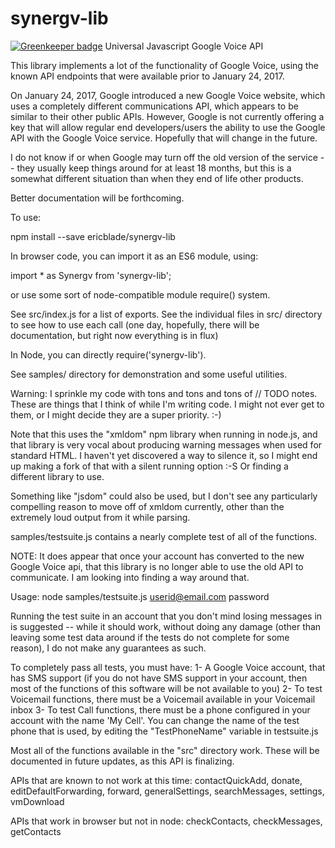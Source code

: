 # synergv-lib

[![Greenkeeper badge](https://badges.greenkeeper.io/ericblade/synergv-lib.svg)](https://greenkeeper.io/)
Universal Javascript Google Voice API

This library implements a lot of the functionality of Google Voice, using the known
API endpoints that were available prior to January 24, 2017.

On January 24, 2017, Google introduced a new Google Voice website, which uses a completely
different communications API, which appears to be similar to their other public APIs.  However,
Google is not currently offering a key that will allow regular end developers/users the ability
to use the Google API with the Google Voice service.  Hopefully that will change in the future.

I do not know if or when Google may turn off the old version of the service -- they usually
keep things around for at least 18 months, but this is a somewhat different situation than when
they end of life other products.

Better documentation will be forthcoming.

To use:

npm install --save ericblade/synergv-lib

In browser code, you can import it as an ES6 module, using:

import * as Synergv from 'synergv-lib';

or use some sort of node-compatible module require() system.

See src/index.js for a list of exports.  See the individual files in src/ directory to see how
to use each call (one day, hopefully, there will be documentation, but right now everything is
in flux)

In Node, you can directly require('synergv-lib').

See samples/ directory for demonstration and some useful utilities.

Warning: I sprinkle my code with tons and tons and tons of // TODO notes.
These are things that I think of while I'm writing code.  I might not ever get to them, or I
might decide they are a super priority. :-)


Note that this uses the "xmldom" npm library when running in node.js, and that library is very
vocal about producing warning messages when used for standard HTML.
I haven't yet discovered a way to silence it, so I might end up making a fork of that with a silent
running option :-S  Or finding a different library to use.

Something like "jsdom" could also be used, but I don't see any particularly compelling reason to
move off of xmldom currently, other than the extremely loud output from it while parsing.

samples/testsuite.js contains a nearly complete test of all of the functions.

NOTE: It does appear that once your account has converted to the new Google Voice api,
that this library is no longer able to use the old API to communicate.  I am looking into
finding a way around that.

Usage:
node samples/testsuite.js userid@email.com password

Running the test suite in an account that you don't mind losing messages in is suggested -- while
it should work, without doing any damage (other than leaving some test data around if the tests
do not complete for some reason), I do not make any guarantees as such.

To completely pass all tests, you must have:
1- A Google Voice account, that has SMS support (if you do not have SMS support in your account,
then most of the functions of this software will be not available to you)
2- To test Voicemail functions, there must be a Voicemail available in your Voicemail inbox
3- To test Call functions, there must be a phone configured in your account with the name 'My Cell'.
 You can change the name of the test phone that is used, by editing the "TestPhoneName" variable
 in testsuite.js

Most all of the functions available in the "src" directory work.  These will be documented
in future updates, as this API is finalizing.

APIs that are known to not work at this time:
contactQuickAdd, donate, editDefaultForwarding, forward,
generalSettings, searchMessages, settings, vmDownload

APIs that work in browser but not in node:
checkContacts, checkMessages, getContacts
